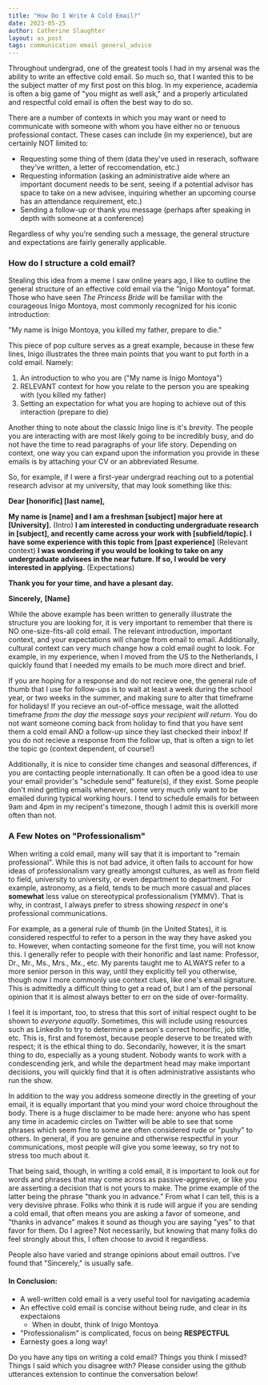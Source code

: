 ```yaml
---
title: "How Do I Write A Cold Email?"
date: 2023-05-25
author: Catherine Slaughter
layout: as_post
tags: communication email general_advice
---
```


Throughout undergrad, one of the greatest tools I had in my arsenal was the ability to write an effective cold email. So much so, that I wanted this to be the subject matter of my first post on this blog. In my experience, academia is often a big game of "you might as well ask," and a properly articulated and respectful cold email is often the best way to do so.

There are a number of contexts in which you may want or need to communicate with someone with whom you have either no or tenuous professional contact. These cases can include (in my experience), but are certainly NOT limited to:

- Requesting some thing of them (data they've used in reserach, software they've written, a letter of reccomendation, etc.)
- Requesting information (asking an administrative aide where an important document needs to be sent, seeing if a potential advisor has space to take on a new advisee, inquiring whether an upcoming course has an attendance requirement, etc.)
- Sending a follow-up or thank you message (perhaps after speaking in depth with someone at a conference)

Regardless of why you're sending such a message, the general structure and expectations are fairly generally applicable.

### How do I structure a cold email?

Stealing this idea from a meme I saw online years ago, I like to outline the general structure of an effective cold email via the "Inigo Montoya" format. Those who have seen *The Princess Bride* will be familiar with the courageous Inigo Montoya, most commonly recognized for his iconic introduction:

"My name is Inigo Montoya,
you killed my father,
prepare to die."

This piece of pop culture serves as a great example, because in these few lines, Inigo illustrates the three main points that you want to put forth in a cold email. Namely:
1. An introduction to who you are ("My name is Inigo Montoya")
2. RELEVANT context for how you relate to the person you are speaking with (you killed my father)
3. Setting an expectation for what you are hoping to achieve out of this interaction (prepare to die)

Another thing to note about the classic Inigo line is it's *brevity*. The people you are interacting with are most likely going to be incredibly busy, and do not have the time to read paragraphs of your life story. Depending on context, one way you can expand upon the information you provide in these emails is by attaching your CV or an abbreviated Resume.

So, for example, if I were a first-year undergrad reaching out to a potential research advisor at my university, that may look something like this:

**Dear \[honorific\] \[last name\],**

**My name is \[name\] and I am a freshman \[subject\] major here at \[University\].** (Intro)
**I am interested in conducting undergraduate research in \[subject\], and recently came across your work with \[subfield/topic\]. I have some experience with this topic from \[past experience\]** (Relevant context)
**I was wondering if you would be looking to take on any undergraduate advisees in the near future. If so, I would be very interested in applying.** (Expectations)

**Thank you for your time, and have a plesant day.**

**Sincerely,**
**\[Name\]**

While the above example has been written to generally illustrate the structure you are looking for, it is very important to remember that there is NO one-size-fits-all cold email. The relevant introduction, important context, and your expectations will change from email to email. Additionally, cultural context can very much change how a cold email ought to look. For example, in my experience, when I moved from the US to the Netherlands, I quickly found that I needed my emails to be much more direct and brief.

If you are hoping for a response and do not recieve one, the general rule of thumb that I use for follow-ups is to wait at least a week during the school year, or two weeks in the summer, and making sure to alter that timeframe for holidays! If you recieve an out-of-office message, wait the allotted timeframe *from the day the message says your recipient will return*. You do not want someone coming back from holiday to find that you have sent them a cold email AND a follow-up since they last checked their inbox! If you do not recieve a response from the follow up, that is often a sign to let the topic go (context dependent, of course!)

Additionally, it is nice to consider time changes and seasonal differences, if you are contacting people internationally. It can often be a good idea to use your email provider's "schedule send" feature(s), if they exist. Some people don't mind getting emails whenever, some very much only want to be emailed during typical working hours. I tend to schedule emails for between 9am and 4pm in my recipent's timezone, though I admit this is overkill more often than not.

### A Few Notes on "Professionalism"

When writing a cold email, many will say that it is important to "remain professional". While this is not bad advice, it often fails to account for how ideas of professionalism vary greatly amongst cultures, as well as from field to field, university to university, or even department to department. For example, astronomy, as a field, tends to be much more casual and places **somewhat** less value on stereotypical professionalism (YMMV). That is why, in contrast, I always prefer to stress showing *respect* in one's professional communications.

For example, as a general rule of thumb (in the United States), it is considered respectful to refer to a person in the way they have asked you to. However, when contacting someone for the first time, you will not know this. I generally refer to people with their honorific and last name: Professor, Dr., Mr., Ms., Mrs., Mx., etc. My parents taught me to ALWAYS refer to a more senior person in this way, until they explicitly tell you otherwise, though now I more commonly use context clues, like one's email signature. This is admittedly a difficult thing to get a read of, but I am of the personal opinion that it is almost always better to err on the side of over-formality.

I feel it is important, too, to stress that this sort of initial respect ought to be shown to *everyone equally*. Sometimes, this will include using resources such as LinkedIn to try to determine a person's correct honorific, job title, etc. This is, first and foremost, because people deserve to be treated with respect; it is the ethical thing to do. Secondarily, however, it is the smart thing to do, especially as a young student. Nobody wants to work with a condescending jerk, and while the department head may make important decisions, you will quickly find that it is often administrative assistants who run the show.

In addition to the way you address someone directly in the greeting of your email, it is equally important that you mind your word choice throughout the body. There is a huge disclaimer to be made here: anyone who has spent any time in academic circles on Twitter will be able to see that some phrases which seem fine to some are often considered rude or "pushy" to others. In general, if you are genuine and otherwise respectful in your communications, most people will give you some leeway, so try not to stress too much about it.

That being said, though, in writing a cold email, it is important to look out for words and phrases that may come across as passive-aggresive, or like you are asserting a decision that is not yours to make. The prime example of the latter being the phrase "thank you in advance." From what I can tell, this is a very devisive phrase. Folks who think it is rude will argue if you are sending a cold email, that often means you are asking a favor of someone, and "thanks in advance" makes it sound as though you are saying "yes" to that favor for them. Do I agree? Not necessarily, but knowing that many folks do feel strongly about this, I often choose to avoid it regardless.

People also have varied and strange opinions about email outtros. I've found that "Sincerely," is usually safe.

#### In Conclusion:

- A well-written cold email is a very useful tool for navigating academia
- An effective cold email is concise without being rude, and clear in its expectaions
  - When in doubt, think of Inigo Montoya
- "Professionalism" is complicated, focus on being **RESPECTFUL**
- Earnesty goes a long way!


Do you have any tips on writing a cold email? Things you think I missed? Things I said which you disagree with? Please consider using the github utterances extension to continue the conversation below!
